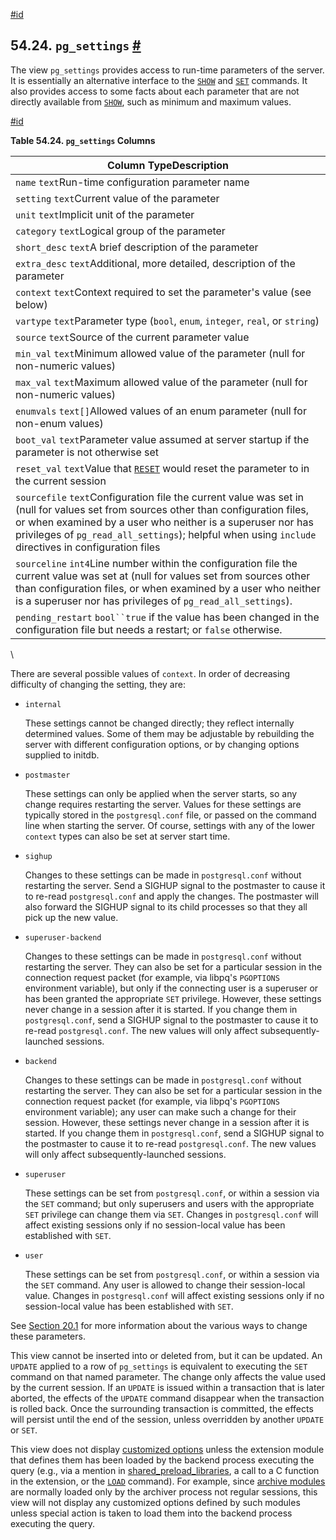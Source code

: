[#id](#VIEW-PG-SETTINGS)

## 54.24. `pg_settings` [#](#VIEW-PG-SETTINGS)



The view `pg_settings` provides access to run-time parameters of the server. It is essentially an alternative interface to the [`SHOW`](sql-show) and [`SET`](sql-set) commands. It also provides access to some facts about each parameter that are not directly available from [`SHOW`](sql-show), such as minimum and maximum values.

[#id](#id-1.10.5.28.4)

**Table 54.24. `pg_settings` Columns**

| Column TypeDescription                                                                                                                                                                                                                                                                                   |
| -------------------------------------------------------------------------------------------------------------------------------------------------------------------------------------------------------------------------------------------------------------------------------------------------------- |
| `name` `text`Run-time configuration parameter name                                                                                                                                                                                                                                                       |
| `setting` `text`Current value of the parameter                                                                                                                                                                                                                                                           |
| `unit` `text`Implicit unit of the parameter                                                                                                                                                                                                                                                              |
| `category` `text`Logical group of the parameter                                                                                                                                                                                                                                                          |
| `short_desc` `text`A brief description of the parameter                                                                                                                                                                                                                                                  |
| `extra_desc` `text`Additional, more detailed, description of the parameter                                                                                                                                                                                                                               |
| `context` `text`Context required to set the parameter's value (see below)                                                                                                                                                                                                                                |
| `vartype` `text`Parameter type (`bool`, `enum`, `integer`, `real`, or `string`)                                                                                                                                                                                                                          |
| `source` `text`Source of the current parameter value                                                                                                                                                                                                                                                     |
| `min_val` `text`Minimum allowed value of the parameter (null for non-numeric values)                                                                                                                                                                                                                     |
| `max_val` `text`Maximum allowed value of the parameter (null for non-numeric values)                                                                                                                                                                                                                     |
| `enumvals` `text[]`Allowed values of an enum parameter (null for non-enum values)                                                                                                                                                                                                                        |
| `boot_val` `text`Parameter value assumed at server startup if the parameter is not otherwise set                                                                                                                                                                                                         |
| `reset_val` `text`Value that [`RESET`](sql-reset) would reset the parameter to in the current session                                                                                                                                                                                               |
| `sourcefile` `text`Configuration file the current value was set in (null for values set from sources other than configuration files, or when examined by a user who neither is a superuser nor has privileges of `pg_read_all_settings`); helpful when using `include` directives in configuration files |
| `sourceline` `int4`Line number within the configuration file the current value was set at (null for values set from sources other than configuration files, or when examined by a user who neither is a superuser nor has privileges of `pg_read_all_settings`).                                         |
| `pending_restart` `bool``true` if the value has been changed in the configuration file but needs a restart; or `false` otherwise.                                                                                                                                                                        |

\


There are several possible values of `context`. In order of decreasing difficulty of changing the setting, they are:

* `internal`

  These settings cannot be changed directly; they reflect internally determined values. Some of them may be adjustable by rebuilding the server with different configuration options, or by changing options supplied to initdb.

* `postmaster`

  These settings can only be applied when the server starts, so any change requires restarting the server. Values for these settings are typically stored in the `postgresql.conf` file, or passed on the command line when starting the server. Of course, settings with any of the lower `context` types can also be set at server start time.

* `sighup`

  Changes to these settings can be made in `postgresql.conf` without restarting the server. Send a SIGHUP signal to the postmaster to cause it to re-read `postgresql.conf` and apply the changes. The postmaster will also forward the SIGHUP signal to its child processes so that they all pick up the new value.

* `superuser-backend`

  Changes to these settings can be made in `postgresql.conf` without restarting the server. They can also be set for a particular session in the connection request packet (for example, via libpq's `PGOPTIONS` environment variable), but only if the connecting user is a superuser or has been granted the appropriate `SET` privilege. However, these settings never change in a session after it is started. If you change them in `postgresql.conf`, send a SIGHUP signal to the postmaster to cause it to re-read `postgresql.conf`. The new values will only affect subsequently-launched sessions.

* `backend`

  Changes to these settings can be made in `postgresql.conf` without restarting the server. They can also be set for a particular session in the connection request packet (for example, via libpq's `PGOPTIONS` environment variable); any user can make such a change for their session. However, these settings never change in a session after it is started. If you change them in `postgresql.conf`, send a SIGHUP signal to the postmaster to cause it to re-read `postgresql.conf`. The new values will only affect subsequently-launched sessions.

* `superuser`

  These settings can be set from `postgresql.conf`, or within a session via the `SET` command; but only superusers and users with the appropriate `SET` privilege can change them via `SET`. Changes in `postgresql.conf` will affect existing sessions only if no session-local value has been established with `SET`.

* `user`

  These settings can be set from `postgresql.conf`, or within a session via the `SET` command. Any user is allowed to change their session-local value. Changes in `postgresql.conf` will affect existing sessions only if no session-local value has been established with `SET`.

See [Section 20.1](config-setting) for more information about the various ways to change these parameters.

This view cannot be inserted into or deleted from, but it can be updated. An `UPDATE` applied to a row of `pg_settings` is equivalent to executing the `SET` command on that named parameter. The change only affects the value used by the current session. If an `UPDATE` is issued within a transaction that is later aborted, the effects of the `UPDATE` command disappear when the transaction is rolled back. Once the surrounding transaction is committed, the effects will persist until the end of the session, unless overridden by another `UPDATE` or `SET`.

This view does not display [customized options](runtime-config-custom) unless the extension module that defines them has been loaded by the backend process executing the query (e.g., via a mention in [shared\_preload\_libraries](runtime-config-client#GUC-SHARED-PRELOAD-LIBRARIES), a call to a C function in the extension, or the [`LOAD`](sql-load) command). For example, since [archive modules](archive-modules) are normally loaded only by the archiver process not regular sessions, this view will not display any customized options defined by such modules unless special action is taken to load them into the backend process executing the query.